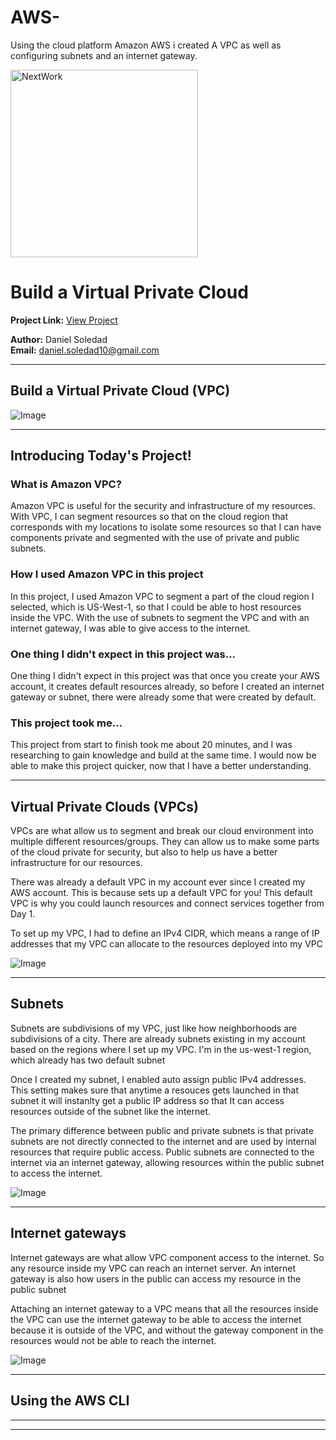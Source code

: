 # AWS-
Using the cloud platform Amazon AWS i created A VPC as well as configuring subnets and an internet gateway.

<img src="https://cdn.prod.website-files.com/677c400686e724409a5a7409/6790ad949cf622dc8dcd9fe4_nextwork-logo-leather.svg" alt="NextWork" width="300" />

# Build a Virtual Private Cloud

**Project Link:** [View Project](http://learn.nextwork.org/projects/aws-networks-vpc)

**Author:** Daniel Soledad  
**Email:** daniel.soledad10@gmail.com

---

## Build a Virtual Private Cloud (VPC)

![Image](http://learn.nextwork.org/calm_olive_peaceful_zebra/uploads/aws-networks-vpc_2facf927)

---

## Introducing Today's Project!

### What is Amazon VPC?

Amazon VPC is useful for the security and infrastructure of my resources. With VPC, I can segment resources so that on the cloud region that corresponds with my locations to isolate some resources so that I can have components private and segmented with the use of private and public subnets.  

### How I used Amazon VPC in this project

In this project, I used Amazon VPC to segment a part of the cloud region I selected, which is US-West-1, so that I could be able to host resources inside the VPC. With the use of subnets to segment the VPC and with an internet gateway, I was able to give access to the internet.

### One thing I didn't expect in this project was...

One thing I didn't expect in this project was that once you create your AWS account, it creates default resources already, so before I created an internet gateway or subnet, there were already some that were created by default.

### This project took me...

This project from start to finish took me about 20 minutes, and I was researching to gain knowledge and build at the same time. I would now be able to make this project quicker, now that I have a better understanding.

---

## Virtual Private Clouds (VPCs)

VPCs are what allow us to segment and break our cloud environment into multiple different resources/groups. They can allow us to make some parts of the cloud private for security, but also to help us have a better infrastructure for our resources.

There was already a default VPC in my account ever since I created my AWS account. This is because sets up a default VPC for you! This default VPC is why you could launch resources and connect services together from Day 1.

To set up my VPC, I had to define an IPv4 CIDR, which means a range of IP addresses that my VPC can allocate to the resources deployed into my VPC

![Image](http://learn.nextwork.org/calm_olive_peaceful_zebra/uploads/aws-networks-vpc_2facf927)

---

## Subnets

Subnets are subdivisions of my VPC, just like how neighborhoods are subdivisions of a city. There are already subnets existing in my account based on the regions where I set up my VPC. I'm in the us-west-1 region, which already has two default subnet

Once I created my subnet, I enabled auto assign public IPv4 addresses. This setting makes sure that anytime a resouces gets launched in that subnet it will instanlty get a public IP address so that It can access resources outside of the subnet like the internet.

The primary difference between public and private subnets is that private subnets are not directly connected to the internet and are used by internal resources that require public access. Public subnets are connected to the internet via an internet gateway, allowing resources within the public subnet to access the internet.

![Image](http://learn.nextwork.org/calm_olive_peaceful_zebra/uploads/aws-networks-vpc_157c4219)

---

## Internet gateways

Internet gateways are what allow VPC component access to the internet. So any resource inside my VPC can reach an internet server. An internet gateway is also how users in the public can access my resource in the public subnet 

Attaching an internet gateway to a VPC means that all the resources inside the VPC can use the internet gateway to be able to access the internet because it is outside of the VPC, and without the gateway component in the resources would not be able to reach the internet.

![Image](http://learn.nextwork.org/calm_olive_peaceful_zebra/uploads/aws-networks-vpc_4ae90410)

---

## Using the AWS CLI

---

---

